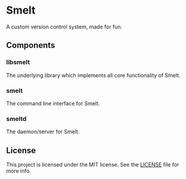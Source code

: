 # Smelt

A custom version control system, made for fun.

## Components

### libsmelt

The underlying library which implements all core functionality of Smelt.

### smelt

The command line interface for Smelt.

### smeltd

The daemon/server for Smelt.

## License

This project is licensed under the MIT license. See the [LICENSE](./LICENSE) file for more info.
